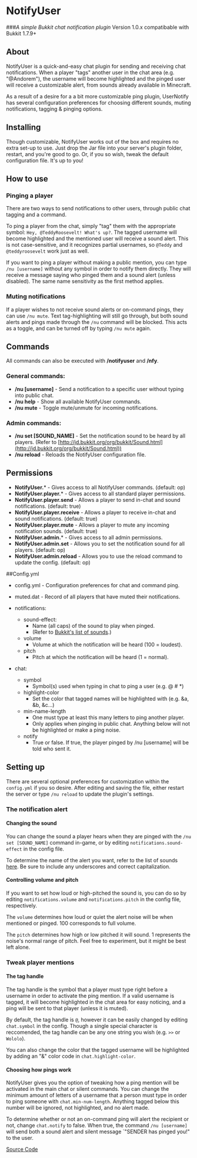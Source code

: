 # NotifyUser
###*A simple Bukkit chat notification plugin*
Version 1.0.x compatibable with Bukkit 1.7.9+

## About

NotifyUser is a quick-and-easy chat plugin for sending and receiving chat notifications. When a player "tags" another user in the chat area (e.g. "@Andorem"), the username will become highlighted and the pinged user will receive a customizable alert, from sounds already available in Minecraft.

 As a result of a desire for a a bit more customizable ping plugin, UserNotify has several configuration preferences for choosing different sounds, muting notifications, tagging & pinging options.

## Installing

Though customizable, NotifyUser works out of the box and requires no extra set-up to use. Just drop the Jar file into your server's plugin folder, restart, and you're good to go. Or, if you so wish, tweak the default configuration file. It's up to you!

## How to use

### Pinging a player

There are two ways to send notifications to other users, through public chat tagging and a command.

To ping a player from the chat, simply "tag" them with the appropriate symbol: `Hey, @TeddyRoosevelt! What's up?`. The tagged username will become highlighted and the mentioned user will receive a sound alert. This is not case-sensitive, and it recognizes partial usernames, so `@Teddy` and `@teddyroosevelt` work just as well.

If you want to ping a player without making a public mention, you can type `/nu [username]` without any symbol in order to notify them directly. They will receive a message saying who pinged them and a sound alert (unless disabled). The same name sensitivity as the first method applies.

### Muting notifications

If a player wishes to not receive sound alerts or on-command pings, they can use `/nu mute`. Text tag-highlighting will still go through, but both sound alerts and pings made through the `/nu` command will be blocked. This acts as a toggle, and can be turned off by typing `/nu mute` again.

## Commands

All commands can also be executed with **/notifyuser** and **/nfy**.

### General commands:

* **/nu [username]** - Send a notification to a specific user without typing into public chat.
* **/nu help** - Show all available NotifyUser commands.
* **/nu mute** - Toggle mute/unmute for incoming notifications.

### Admin commands:

* **/nu set [SOUND_NAME]** - Set the notification sound to be heard by all players. (Refer to [http://jd.bukkit.org/org/bukkit/Sound.html](http://jd.bukkit.org/org/bukkit/Sound.html))
* **/nu reload** - Reloads the NotifyUser configuration file.

## Permissions

* **NotifyUser.*** - Gives access to all NotifyUser commands. (default: op)
* **NotifyUser.player.*** - Gives access to all standard player permissions.
* **NotifyUser.player.send** - Allows a player to send in-chat and sound notifications. (default: true)
* **NotifyUser.player.receive** - Allows a player to receive in-chat and sound notifications. (default: true)
* **NotifyUser.player.mute** - Allows a player to mute any incoming notification sounds. (default: true)
* **NotifyUser.admin.*** - Gives access to all admin permissions.
* **NotifyUser.admin.set** - Allows you to set the notification sound for all players. (default: op)
* **NotifyUser.admin.reload** - Allows you to use the reload command to update the config. (default: op)

##Config.yml

* config.yml - Configuration preferences for chat and command ping.
* muted.dat - Record of all players that have muted their notifications.

* notifications:
    * sound-effect: 
      * Name (all caps) of the sound to play when pinged.
      * (Refer to [Bukkit's list of sounds](http://jd.bukkit.org/org/bukkit/Sound.html).)
    * volume
      * Volume at which the notification will be heard (100 = loudest).
    * pitch
      * Pitch at which the notification will be heard (1 = normal).
* chat:
    * symbol
      * Symbol(s) used when typing in chat to ping a user (e.g. @ # *)
    * highlight-color
      * Set the color that tagged names will be highlighted with (e.g. &a, &b, &c...)
    * min-name-length
      * One must type at least this many letters to ping another player.
      * Only applies when pinging in public chat. Anything below will not  be highlighted or make a ping noise.
    * notify
      * True or false. If true, the player pinged by /nu [username] will be told who sent it.

## Setting up

There are several optional preferences for customization within the `config.yml` if you so desire. After editing and saving the file, either restart the server or type `/nu reload` to update the plugin's settings.

### The notification alert

#### Changing the sound

You can change the sound a player hears when they are pinged with the `/nu set [SOUND_NAME]` command in-game, or by editing `notifications.sound-effect` in the config file.

To determine the name of the alert you want, refer to the list of sounds [here](jd.bukkit.org/org/bukkit/Sound.html). Be sure to include any underscores and correct capitalization.

#### Controlling volume and pitch

If you want to set how loud or high-pitched the sound is, you can do so by editing `notifications.volume` and `notifications.pitch` in the config file, respectively.

The `volume` determines how loud or quiet the alert noise will be when mentioned or pinged. 100 corresponds to full volume.

The `pitch` determines how high or low pitched it will sound. 1 represents the noise's normal range of pitch. Feel free to experiment, but it might be best left alone.

### Tweak player mentions

#### The tag handle

The tag handle is the symbol that a player must type right before a username in order to activate the ping mention. If a valid username is tagged, it will become highlighted in the chat area for easy noticing, and a ping will be sent to that player (unless it is muted).

By default, the tag handle is `@`, however it can be easily changed by editing `chat.symbol` in the config. Though a single special character is reccomended, the tag handle can be any one string you wish (e.g. `>>` or `Wololo`).

You can also change the color that the tagged username will be highlighted by adding an "&" color code in `chat.highlight-color`.

#### Choosing how pings work

NotifyUser gives you the option of tweaking how a ping mention will be activated in the main chat or silent commands. You can change the minimum amount of letters of a username that a person must type in order to ping someone with `chat.min-num-length`. Anything tagged below this number will be ignored, not highlighted, and no alert made.

To determine whether or not an on-command ping will alert the recipient or not, change `chat.notify` to false. When true, the command `/nu [username]` will send both a sound alert and silent message `"SENDER has pinged you!" to the user.

[Source Code](https://github.com/Andorem/NotifyUser)
